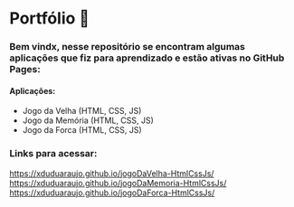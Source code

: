 # Portfólio 🚀

### Bem vindx, nesse repositório se encontram algumas aplicações que fiz para aprendizado e estão ativas no GitHub Pages:

#### Aplicações:
- Jogo da Velha (HTML, CSS, JS)
- Jogo da Memória (HTML, CSS, JS)
- Jogo da Forca (HTML, CSS, JS)

### Links para acessar:
https://xduduaraujo.github.io/jogoDaVelha-HtmlCssJs/
https://xduduaraujo.github.io/jogoDaMemoria-HtmlCssJs/
https://xduduaraujo.github.io/jogoDaForca-HtmlCssJs/
